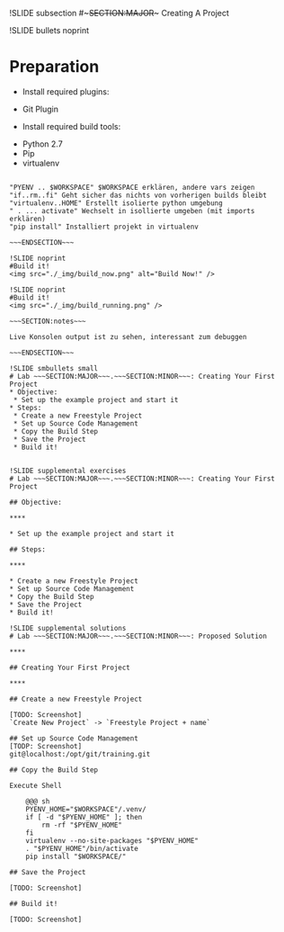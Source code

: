!SLIDE subsection
#~~~SECTION:MAJOR~~~ Creating A Project

!SLIDE bullets noprint
# Preparation

* Install required plugins:
 - Git Plugin
* Install required build tools:
 - Python 2.7
 - Pip
 - virtualenv

~~~SECTION:notes~~~

"PYENV .. $WORKSPACE" $WORKSPACE erklären, andere vars zeigen  
"if..rm..fi" Geht sicher das nichts von vorherigen builds bleibt  
"virtualenv..HOME" Erstellt isolierte python umgebung
" . ... activate" Wechselt in isollierte umgeben (mit imports erklären)
"pip install" Installiert projekt in virtualenv

~~~ENDSECTION~~~

!SLIDE noprint
#Build it!
<img src="./_img/build_now.png" alt="Build Now!" />

!SLIDE noprint
#Build it!
<img src="./_img/build_running.png" />

~~~SECTION:notes~~~

Live Konsolen output ist zu sehen, interessant zum debuggen

~~~ENDSECTION~~~

!SLIDE smbullets small
# Lab ~~~SECTION:MAJOR~~~.~~~SECTION:MINOR~~~: Creating Your First Project
* Objective:
 * Set up the example project and start it
* Steps:
 * Create a new Freestyle Project
 * Set up Source Code Management
 * Copy the Build Step
 * Save the Project
 * Build it!


!SLIDE supplemental exercises
# Lab ~~~SECTION:MAJOR~~~.~~~SECTION:MINOR~~~: Creating Your First Project

## Objective:

****

* Set up the example project and start it

## Steps:

****

* Create a new Freestyle Project
* Set up Source Code Management
* Copy the Build Step
* Save the Project
* Build it!

!SLIDE supplemental solutions
# Lab ~~~SECTION:MAJOR~~~.~~~SECTION:MINOR~~~: Proposed Solution

****

## Creating Your First Project

****

## Create a new Freestyle Project

[TODO: Screenshot]
`Create New Project` -> `Freestyle Project + name`

## Set up Source Code Management
[TODP: Screenshot]
git@localhost:/opt/git/training.git

## Copy the Build Step

Execute Shell

    @@@ sh
    PYENV_HOME="$WORKSPACE"/.venv/
    if [ -d "$PYENV_HOME" ]; then
        rm -rf "$PYENV_HOME"
    fi
    virtualenv --no-site-packages "$PYENV_HOME"
    . "$PYENV_HOME"/bin/activate
    pip install "$WORKSPACE/"

## Save the Project

[TODO: Screenshot]

## Build it!

[TODO: Screenshot]

